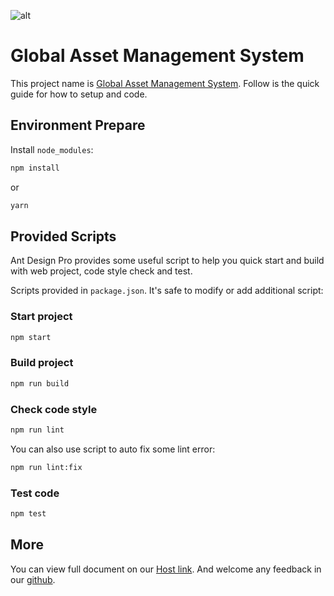 ![alt](https://www.cmcglobal.com.vn/wp-content/uploads/2019/12/4095-4096-max-3.png)

# Global Asset Management System

This project name is [Global Asset Management System](https://google.com). Follow is the quick guide for how to setup and code.

## Environment Prepare

Install `node_modules`:

```bash
npm install
```

or

```bash
yarn
```

## Provided Scripts

Ant Design Pro provides some useful script to help you quick start and build with web project, code style check and test.

Scripts provided in `package.json`. It's safe to modify or add additional script:

### Start project

```bash
npm start
```

### Build project

```bash
npm run build
```

### Check code style

```bash
npm run lint
```

You can also use script to auto fix some lint error:

```bash
npm run lint:fix
```

### Test code

```bash
npm test
```

## More

You can view full document on our [Host link](https://google.com). And welcome any feedback in our [github](https://google.com).
